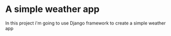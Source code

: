 # A simple weather app
In this project i'm going to use Django framework to create a simple weather app
